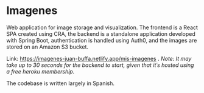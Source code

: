 # Imagenes

Web application for image storage and visualization. The frontend is a React SPA created using CRA, the backend is a standalone application developed with Spring Boot, authentication is handled using Auth0, and the images are stored on an Amazon S3 bucket.

Link: https://imagenes-juan-buffa.netlify.app/mis-imagenes . *Note: It may take up to 30 seconds for the backend to start, given that it´s hosted using a free heroku membership.*

The codebase is written largely in Spanish.


